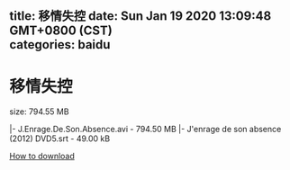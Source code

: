 
title: 移情失控
date: Sun Jan 19 2020 13:09:48 GMT+0800 (CST)    
categories: baidu
---

# 移情失控
size: 794.55 MB
 
 
|- J.Enrage.De.Son.Absence.avi - 794.50 MB
|- J'enrage de son absence (2012) DVD5.srt - 49.00 kB

[How to download](https://bpcam.bemobtrk.com/go/2ceec3aa-1ca2-46d6-b9ff-aaa5c184517c?jno=326)